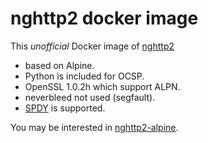 nghttp2 docker image
====================

This *unofficial* Docker image of [nghttp2](https://github.com/nghttp2/nghttp2) 

* based on Alpine.
* Python is included for OCSP.
* OpenSSL 1.0.2h which support ALPN.
* neverbleed not used (segfault).
* [SPDY](https://github.com/tatsuhiro-t/spdylay/) is supported.

You may be interested in [nghttp2-alpine](https://github.com/rlei/nghttp2-alpine).
